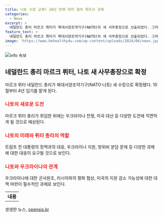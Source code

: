 ```yaml
---
title: 나토 수장 교체! 10년 만에 대러 결속 최우선 과제
categories:
  - News
excerpt: >
  네덜란드 총리 마르크 뤼터가 북대서양조약기구(NATO)의 새 사무총장으로 선출되었다. 그러나 뤼터 총리는 우크라이나 전쟁, 미국 대선 등 다양한 논점에 직면하고 있다. 미국 대통령에 따라 나토의 운명이 달라질 수 있으며, 우크라이나에 대한 군사원조 문제 역시 중요한 과제로 떠올랐다. 이에 대한 적절한 위기관리가 필요하다는 목소리도 나오고 있다. 이 사안은 네덜란드 총리 뤼터의 외교적 경험을 총동원해야 할 상황임을 시사한다. (출처: AFP, 로이터)
feature_text: >
  네덜란드 총리 마르크 뤼터가 북대서양조약기구(NATO)의 새 사무총장으로 선출되었다. 그러나 뤼터 총리는 우크라이나 전쟁, 미국 대선 등 다양한 논점에 직면하고 있다. 미국 대통령에 따라 나토의 운명이 달라질 수 있으며, 우크라이나에 대한 군사원조 문제 역시 중요한 과제로 떠올랐다. 이에 대한 적절한 위기관리가 필요하다는 목소리도 나오고 있다. 이 사안은 네덜란드 총리 뤼터의 외교적 경험을 총동원해야 할 상황임을 시사한다. (출처: AFP, 로이터)
image: 'https://www.behealthy4u.com/wp-content/uploads/2024/06/news.jpg'
---
```


<p><img src="https://www.behealthy4u.com/wp-content/uploads/2024/06/news.jpg" alt="info 속보" /></p>

<h2 data-ke-size="size26">네덜란드 총리 마르크 뤼터, 나토 새 사무총장으로 확정</h2>

<p data-ke-size="size16">마르크 뤼터 네덜란드 총리가 북대서양조약기구(NATO·나토) 새 수장으로 확정됐다. 10월부터 4년 임기를 맡게 된다.</p>

<h3><b><span style="color: #ee2323;">나토의 새로운 도전</span></b></h3>

<p data-ke-size="size16">마르크 뤼터 총리가 취임한 뒤에는 우크라이나 전쟁, 미국 대선 등 다양한 도전에 직면하게 될 것으로 예상된다.</p>

<h3><b><span style="color: #ee2323;">나토의 미래와 뤼터 총리의 역할</span></b></h3>

<p data-ke-size="size16">트럼프 전 대통령의 정책과의 대응, 우크라이나 지원, 방위비 분담 문제 등 다양한 과제에 대한 대응이 요구될 것으로 보인다.</p>

<h3><b><span style="color: #ee2323;">나토와 우크라이나의 관계</span></b></h3>

<p data-ke-size="size16">우크라이나에 대한 군사원조, 러시아와의 평화 협상, 미국의 지원 감소 가능성에 대한 대책 마련이 필수적인 과제로 보인다.</p>

<table>
   <tbody>
      <tr>
         <td style="text-align: center; height: 17px;"><b>내용</b></td>
      </tr>
   </tbody>
</table>
생생한 뉴스, <a href="https://opensis.kr" rel="dofollow">opensis.kr</a>


